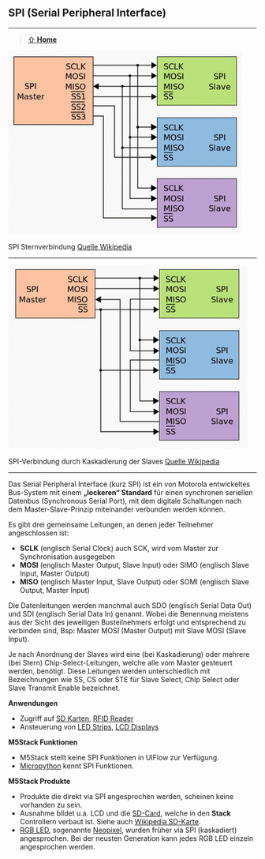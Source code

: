 ## SPI (Serial Peripheral Interface)
***

> [⇧ **Home**](../README.md)

![](images/SPI.png)

SPI Sternverbindung [Quelle Wikipedia](http://de.wikipedia.org/wiki/Serial_Peripheral_Interface)

- - -

![](images/SPI2.png) 

SPI-Verbindung durch Kaskadierung der Slaves [Quelle Wikipedia](http://de.wikipedia.org/wiki/Serial_Peripheral_Interface) 

- - -

Das Serial Peripheral Interface (kurz SPI) ist ein von Motorola entwickeltes Bus-System mit einem **„lockeren“ Standard** für einen synchronen seriellen Datenbus (Synchronous Serial Port), mit dem digitale Schaltungen nach dem Master-Slave-Prinzip miteinander verbunden werden können.

Es gibt drei gemeinsame Leitungen, an denen jeder Teilnehmer angeschlossen ist:

*   **SCLK** (englisch Serial Clock) auch SCK, wird vom Master zur Synchronisation ausgegeben
*   **MOSI** (englisch Master Output, Slave Input) oder SIMO (englisch Slave Input, Master Output)
*   **MISO** (englisch Master Input, Slave Output) oder SOMI (englisch Slave Output, Master Input)

Die Datenleitungen werden manchmal auch SDO (englisch Serial Data Out) und SDI (englisch Serial Data In) genannt. Wobei die Benennung meistens aus der Sicht des jeweiligen Busteilnehmers erfolgt und entsprechend zu verbinden sind, Bsp: Master MOSI (Master Output) mit Slave MOSI (Slave Input).

Je nach Anordnung der Slaves wird eine (bei Kaskadierung) oder mehrere (bei Stern) Chip-Select-Leitungen, welche alle vom Master gesteuert werden, benötigt. Diese Leitungen werden unterschiedlich mit Bezeichnungen wie SS, CS oder STE für Slave Select, Chip Select oder Slave Transmit Enable bezeichnet.

**Anwendungen** 

*   Zugriff auf [SD Karten](http://de.wikipedia.org/wiki/SD-Karte), [RFID Reader](http://de.wikipedia.org/wiki/RFID)
*   Ansteuerung von [LED Strips](https://os.mbed.com/components/Pololu-Addressable-RGB-LED-Strip/), [LCD Displays](http://developer.mbed.org/users/dreschpe/code/SPI_TFT_ILI9341/)

**M5Stack Funktionen**

* M5Stack stellt keine SPI Funktionen in UIFlow zur Verfügung.
* [Micropython](https://docs.micropython.org/en/latest/library/machine.SPI.html) kennt SPI Funktionen.

**M5Stack Produkte**

* Produkte die direkt via SPI angesprochen werden, scheinen keine vorhanden zu sein.
* Ausnahme bildet u.a. LCD und die [SD-Card](https://docs.m5stack.com/en/uiflow/advanced/sdcard), welche in den **Stack** Controllern verbaut ist. Siehe auch [Wikipedia SD-Karte](https://de.wikipedia.org/wiki/SD-Karte). 
* [RGB LED](https://docs.m5stack.com/en/unit/neopixel), sogenannte [Neopixel](https://learn.adafruit.com/adafruit-neopixel-uberguide), wurden früher via SPI (kaskadiert) angesprochen. Bei der neusten Generation kann jedes RGB LED einzeln angesprochen werden. 
